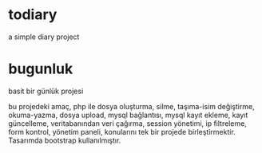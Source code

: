 # todiary
a simple diary project

# bugunluk
basit bir günlük projesi

bu projedeki amaç, php ile
dosya oluşturma, silme, taşıma-isim değiştirme, okuma-yazma, dosya upload, 
mysql bağlantısı, mysql kayıt ekleme, kayıt güncelleme, veritabanından veri çağırma,
session yönetimi, ip filtreleme, form kontrol, yönetim paneli, konularını tek bir projede birleştirmektir.
Tasarımda bootstrap kullanılmıştır.
